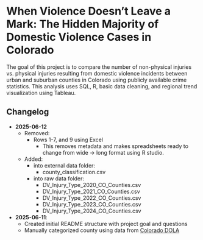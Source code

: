 # When Violence Doesn’t Leave a Mark: The Hidden Majority of Domestic Violence Cases in Colorado

The goal of this project is to compare the number of non-physical injuries vs. physical injuries resulting from domestic violence incidents between urban and suburban counties in Colorado using publicly available crime statistics. This analysis uses SQL, R, basic data cleaning, and regional trend visualization using Tableau.

## Changelog
- **2025-06-12**
  - Removed:
    - Rows 1-7, and 9 using Excel
      - This removes metadata and makes spreadsheets ready to change from wide -> long format using R studio.
  - Added:
    - into external data folder:
      - county_classification.csv
    - into raw data folder:
      - DV_Injury_Type_2020_CO_Counties.csv
      - DV_Injury_Type_2021_CO_Counties.csv
      - DV_Injury_Type_2022_CO_Counties.csv
      - DV_Injury_Type_2023_CO_Counties.csv
      - DV_Injury_Type_2024_CO_Counties.csv
- **2025-06-11**:
  - Created initial README structure with project goal and questions
  - Manually categorized county using data from [Colorado DOLA](https://cdola.colorado.gov/colorado-community-classification)
